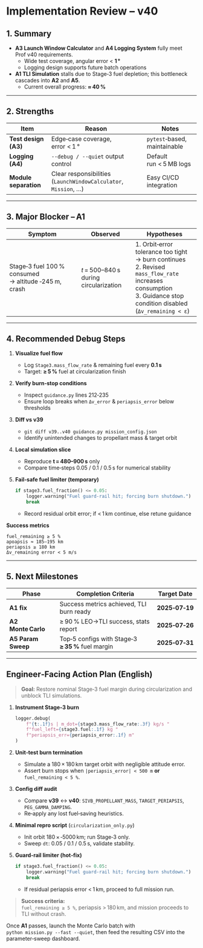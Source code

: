 
# Implementation Review – v40

## 1. Summary  
- **A3 Launch Window Calculator** and **A4 Logging System** fully meet Prof v40 requirements.  
  - Wide test coverage, angular error < **1 °**  
  - Logging design supports future batch operations  
- **A1 TLI Simulation** stalls due to Stage‑3 fuel depletion; this bottleneck cascades into **A2** and **A5**.  
  - Current overall progress: **≈ 40 %**

---

## 2. Strengths
| Item | Reason | Notes |
|------|--------|-------|
| **Test design (A3)** | Edge‑case coverage, error < 1 ° | `pytest`‑based, maintainable |
| **Logging (A4)** | `--debug / --quiet` output control | Default run < 5 MB logs |
| **Module separation** | Clear responsibilities (`LaunchWindowCalculator`, `Mission`, …) | Easy CI/CD integration |

---

## 3. Major Blocker – A1

| Symptom | Observed | Hypotheses |
|---------|----------|------------|
| Stage‑3 fuel 100 % consumed → altitude ‑245 m, crash | *t* = 500–840 s during circularization | 1. Orbit‑error tolerance too tight → burn continues<br>2. Revised `mass_flow_rate` increases consumption<br>3. Guidance stop condition disabled (`Δv_remaining < ε`) |

---

## 4. Recommended Debug Steps

1. **Visualize fuel flow**  
   - Log `Stage3.mass_flow_rate` & remaining fuel every **0.1 s**  
   - Target: **≥ 5 %** fuel at circularization finish  

2. **Verify burn‐stop conditions**  
   - Inspect `guidance.py` lines 212‑235  
   - Ensure loop breaks when `Δv_error` & `periapsis_error` below thresholds  

3. **Diff vs v39**  
   - `git diff v39..v40 guidance.py mission_config.json`  
   - Identify unintended changes to propellant mass & target orbit  

4. **Local simulation slice**  
   - Reproduce **t = 480–900 s** only  
   - Compare time‑steps 0.05 / 0.1 / 0.5 s for numerical stability  

5. **Fail‑safe fuel limiter (temporary)**  
   ```python
   if stage3.fuel_fraction() <= 0.05:
       logger.warning("Fuel guard‑rail hit; forcing burn shutdown.")
       break
   ```  
   - Record residual orbit error; if < 1 km continue, else retune guidance  

**Success metrics**

```
fuel_remaining ≥ 5 %
apoapsis ≈ 185–195 km
periapsis ≥ 180 km
Δv_remaining error < 5 m/s
```

---

## 5. Next Milestones

| Phase | Completion Criteria | Target Date |
|-------|--------------------|-------------|
| **A1 fix** | Success metrics achieved, TLI burn ready | **2025‑07‑19** |
| **A2 Monte Carlo** | ≥ 90 % LEO→TLI success, stats report | **2025‑07‑26** |
| **A5 Param Sweep** | Top‑5 configs with Stage‑3 **≥ 35 %** fuel margin | **2025‑07‑31** |

---

## Engineer‑Facing Action Plan (English)

> **Goal:** Restore nominal Stage‑3 fuel margin during circularization and unblock TLI simulations.

1. **Instrument Stage‑3 burn**
   ```python
   logger.debug(
       f"{t:.1f}s | m_dot={stage3.mass_flow_rate:.3f} kg/s "
       f"fuel_left={stage3.fuel:.1f} kg "
       f"periapsis_err={periapsis_error:.1f} m"
   )
   ```

2. **Unit‑test burn termination**  
   - Simulate a 180 × 180 km target orbit with negligible attitude error.  
   - Assert burn stops when `|periapsis_error| < 500 m` **or** `fuel_remaining < 5 %`.

3. **Config diff audit**  
   - Compare **v39** ↔ **v40**: `SIVB_PROPELLANT_MASS`, `TARGET_PERIAPSIS`, `PEG_GAMMA_DAMPING`.  
   - Re‑apply any lost fuel‑saving heuristics.

4. **Minimal repro script** (`circularization_only.py`)  
   - Init orbit 180 × ‑5000 km; run Stage‑3 only.  
   - Sweep `dt`: 0.05 / 0.1 / 0.5 s, validate stability.

5. **Guard‑rail limiter (hot‑fix)**  
   ```python
   if stage3.fuel_fraction() <= 0.05:
       logger.warning("Fuel guard‑rail hit; forcing burn shutdown.")
       break
   ```
   - If residual periapsis error < 1 km, proceed to full mission run.

> **Success criteria:**  
> `fuel_remaining ≥ 5 %`, periapsis > 180 km, and mission proceeds to TLI without crash.

Once **A1** passes, launch the Monte Carlo batch with  
`python mission.py --fast --quiet`, then feed the resulting CSV into the parameter‑sweep dashboard.
